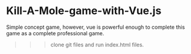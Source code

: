 # Kill-A-Mole-game-with-Vue.js
Simple concept game, however, vue is powerful enough to complete this game as a complete professional game. 
>>> clone  git files and run index.html files. 
